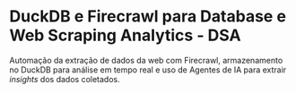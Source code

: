 # DuckDB e Firecrawl para Database e Web Scraping Analytics - DSA

Automação da extração de dados da web com Firecrawl, armazenamento no DuckDB para análise em tempo real e uso de Agentes de IA para extrair *insights* dos dados coletados.